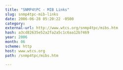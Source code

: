 ```yaml
---
title: "SNMP4tPC - MIB Links"
slug: snmp4tpc-mib-links
date: 2006-06-28 05:20:22 -0500
category: 
external-url: http://www.wtcs.org/snmp4tpc/mibs.htm
hash: a3cd82635e52a2fa2a5c1c6aa12b7469
year: 2006
month: 06
scheme: http
host: www.wtcs.org
path: /snmp4tpc/mibs.htm

---
```



